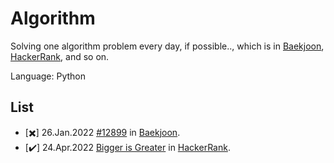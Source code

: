 # Algorithm

Solving one algorithm problem every day, if possible.., which is in [Baekjoon], [HackerRank], and so on.  

Language: Python

<!-- 
Success - :heavy_check_mark: 
Fail - :heavy_multiplication_x:
-->

## List
- [:heavy_multiplication_x:] 26.Jan.2022 [#12899](https://www.acmicpc.net/problem/12899) in [Baekjoon].
- [:heavy_check_mark:] 24.Apr.2022 [Bigger is Greater](https://www.hackerrank.com/challenges/bigger-is-greater/) in [HackerRank].



[Baekjoon]: https://www.acmicpc.net/
[HackerRank]: https://www.hackerrank.com/
